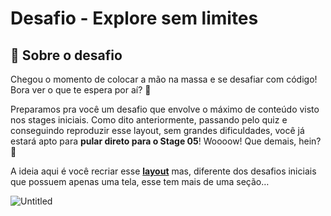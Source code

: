 # Desafio - Explore sem limites

## 📝 Sobre o desafio

Chegou o momento de colocar a mão na massa e se desafiar com código!
Bora ver o que te espera por aí? 👀

Preparamos pra você um desafio que envolve o máximo de conteúdo visto nos stages iniciais.
Como dito anteriormente, passando pelo quiz e conseguindo reproduzir esse layout, sem grandes dificuldades, você já estará apto para **pular direto para o Stage 05**!
Woooow! Que demais, hein? 💙

A ideia aqui é você recriar esse **[layout](https://www.figma.com/file/563kgHMxsEy17nCdTJI6JC/Explore-sem-limites/duplicate)** mas, diferente dos desafios iniciais que possuem apenas uma tela, esse tem mais de uma seção…

![Untitled](https://github.com/enriquenasc/Desafio-1---Explore-sem-limites/assets/56658021/2e376192-23ba-43c9-a68f-56a4f79ccde6)
